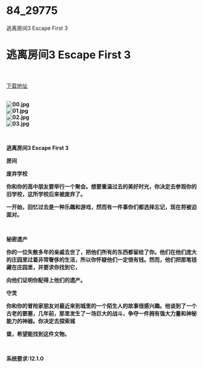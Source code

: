 # 84_29775
逃离房间3 Escape First 3
# 逃离房间3 Escape First 3
 <br/></br>
[下载地址](https://www.switch520.cc/article/29775 "下载地址")
<br/></br>

<p><strong><img title="00.jpg" src="https://www.switch520.cc/muke_img/2022_04_16_feb91d4a7cf29.jpg" alt="00.jpg"></strong><br>
<strong><img title="01.jpg" src="https://www.switch520.cc/muke_img/2022_04_16_1becd89ac672b.jpg" alt="01.jpg"></strong><br>
<strong><img title="02.jpg" src="https://www.switch520.cc/muke_img/2022_04_16_92327acd5c7ae.jpg" alt="02.jpg"></strong><br>
<strong><img title="03.jpg" src="https://www.switch520.cc/muke_img/2022_04_16_71d33725fd91a.jpg" alt="03.jpg">&nbsp;</strong></p>
<p>&nbsp;</p>
<p><strong>逃离房间3 Escape First 3</strong></p>
<p><strong>房间</strong></p>
<p><strong>废弃学校</strong></p>
<p><strong>你和你的高中朋友要举行一个聚会。想要重温过去的美好时光，你决定去参观你的旧学校，这所学校后来被废弃了。</strong></p>
<p><strong>一开始，回忆过去是一种乐趣和游戏，然而有一件事你们都选择忘记，现在将被迫面对。</strong></p>
<p>&nbsp;</p>
<p><strong>秘密遗产</strong></p>
<p><strong>你的一位失散多年的亲戚去世了，把他们所有的东西都留给了你。他们在他们庞大的庄园里过着非常奢侈的生活，所以你怀疑他们一定很有钱。然而，他们把那笔钱藏在庄园里，并要求你找到它，</strong></p>
<p><strong>向他们证明你配得上他们的遗产。</strong></p>
<p><strong>守灵</strong></p>
<p><strong>你和你的冒险家朋友对最近来到城里的一个陌生人的故事很感兴趣。他谈到了一个古老的要塞，几年前，那里发生了一场巨大的战斗，争夺一件拥有强大力量和神秘能力的神器。你决定去探索城</strong></p>
<p><strong>堡，希望能找到这件文物。</strong></p>
<p>&nbsp;</p>
<p><strong>系统要求:12.1.0</strong></p>



<p>&nbsp;</p>
